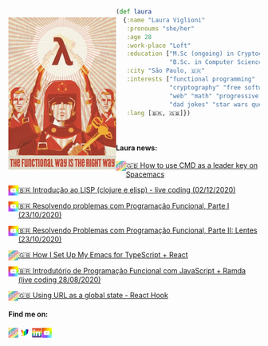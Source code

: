 <img src="https://github.com/Viglioni/viglioni/blob/main/pics/functional.jpg"
     alt="Functional way is the right way"
     style="margin-top:20px;"
     height="305px"
     align="left" />

```clojure
(def laura
  {:name "Laura Viglioni"
   :pronoums "she/her"
   :age 28
   :work-place "Loft"
   :education ["M.Sc (ongoing) in Cryptography" 
               "B.Sc. in Computer Science @ UNICAMP"]
   :city "São Paulo, 🇧🇷"
   :interests ["functional programming" "emacs" 
               "cryptography" "free software" 
               "web" "math" "progressive rock" 
               "dad jokes" "star wars quotes"]
   :lang [🇧🇷, 🇬🇧]})
   
   
```
#### Laura news:
[<img src="https://github.com/Viglioni/viglioni/blob/main/pics/dev.jpeg"
     alt="dev.to logo"
     height="20px"
     align="left" /> 🇬🇧 How to use CMD as a leader key on Spacemacs](https://dev.to/viglioni/how-to-use-cmd-as-a-leader-key-on-spacemacs-3281)

[<img src="https://github.com/Viglioni/viglioni/blob/main/pics/youtube.jpeg"
     alt="youtube logo"
     height="20px"
     align="left" /> 🇧🇷 Introdução ao LISP (clojure e elisp) - live coding (02/12/2020)](https://www.youtube.com/watch?v=IIp9YaXRHVY)
     
[<img src="https://github.com/Viglioni/viglioni/blob/main/pics/youtube.jpeg"
     alt="youtube logo"
     height="20px"
     align="left" /> 🇧🇷 Resolvendo problemas com Programação Funcional, Parte I (23/10/2020)](https://www.youtube.com/watch?v=11HGQkaOT8c)
     
[<img src="https://github.com/Viglioni/viglioni/blob/main/pics/youtube.jpeg"
     alt="youtube logo"
     height="20px"
     align="left" /> 🇧🇷 Resolvendo Problemas com Programação Funcional, Parte II: Lentes (23/10/2020)](https://www.youtube.com/watch?v=pFYIDtgkYb0)
     
[<img src="https://github.com/Viglioni/viglioni/blob/main/pics/dev.jpeg"
     alt="dev.to logo"
     height="20px"
     align="left" /> 🇬🇧 How I Set Up My Emacs for TypeScript + React](https://dev.to/viglioni/how-i-set-up-my-emacs-for-typescript-3eeh)

[<img src="https://github.com/Viglioni/viglioni/blob/main/pics/youtube.jpeg"
     alt="youtube logo"
     height="20px"
     align="left" /> 🇧🇷 Introdutório de Programação Funcional com JavaScript + Ramda  (live coding 28/08/2020)](https://www.youtube.com/watch?v=bTskYwX-c7U)
     
[<img src="https://github.com/Viglioni/viglioni/blob/main/pics/dev.jpeg"
     alt="dev.to logo"
     height="20px"
     align="left" /> 🇬🇧 Using URL as a global state - React Hook](https://dev.to/viglioni/using-url-as-a-global-state-react-hook-25l3)



#### Find me on:
[<img src="https://github.com/Viglioni/viglioni/blob/main/pics/dev.jpeg"
     alt="dev.to logo"
     height="20px"
     align="left" 
     />](https://dev.to/viglioni)
     [<img src="https://github.com/Viglioni/viglioni/blob/main/pics/twitter.jpeg"
     alt="twitter logo"
     height="20px"
     align="left" />](https://twitter.com/LauraViglioni)
     [<img src="https://github.com/Viglioni/viglioni/blob/main/pics/linkedin.jpeg"
     alt="linkedin logo"
     height="20px"
     align="left" />](https://www.linkedin.com/in/viglioni/)
     [<img src="https://github.com/Viglioni/viglioni/blob/main/pics/youtube.jpeg"
     alt="youtube logo"
     height="20px"
     align="left" />](https://www.youtube.com/channel/UCodDftdRjG6vQVna5WoWFdA)
